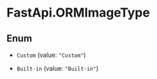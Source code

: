 # FastApi.ORMImageType

## Enum


* `Custom` (value: `"Custom"`)

* `Built-in` (value: `"Built-in"`)


